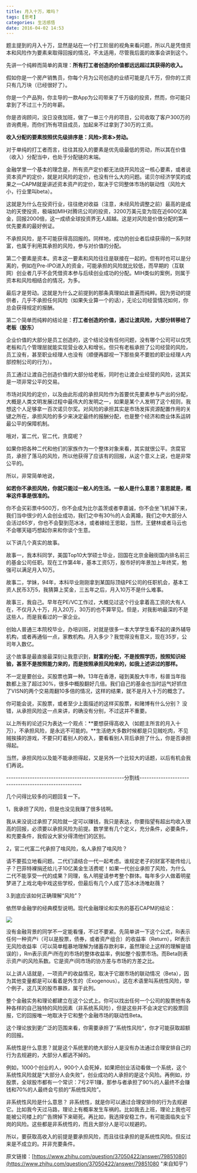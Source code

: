 ```yaml
---
title: 月入十万，难吗？
tags: [思考]
categories: 生活感悟
date: 2016-04-02 14:53
---
```



题主提到的月入十万，显然是站在一个打工阶层的视角来看问题，所以凡是凭借资本和风险作为要素来取得回报的情况，不太适用，尽管我后面的故事会讲到这个。

先讲一个纯粹而简单的真理：**所有打工者创造的价值都远远超过其获得的收入。**

假如你是一个房产销售员，你每个月为公司创造的业绩可能是几千万，但你的工资只有几万块（已经很好了）。

你是一个产品狗，你主导的一款App为公司带来了千万级的投资，然而，你可能只拿到了不过三十万的年薪。

你是咨询顾问，没日没夜加班，做了一单三个月的项目，公司收取了客户300万的咨询费用，而你们所有项目成员，加起来不过拿到了30万的工资。

**收入分配的要素按照优先级排序是：风险>资本>劳动。**

对于单纯的打工者而言，往往其投入的要素是优先级最低的劳动，所以其在价值（收入）分配当中，也处于分配链的末端。

金融学里一个基本的理念是，所有资产定价都无法绕开风险这一核心要素，或者说资本资产的定价，就是对风险的定价，也没有什么大的问题。诺贝尔经济学奖的成果之一CAPM就是讲述资本资产的定价，取决于它同整体市场的联动性（风险大小，行业里叫beta）。

这就是为什么在投资行业，往往绝对收益（注意，未经风险调整之前）最高的是成功的天使投资，极端如MIH对腾讯公司的投资，3200万美元变为现在近600亿美金，回报2000倍，这一成绩全球投资界无人超越。这是对风险是价值分配的第一优先要素的最好例证。

不承担风险，是不可能获得高回报的。同样地，成功的创业者后续获得的一系列财富，也属于利用其承担的风险，参与对价值的分配。

第二个要素是资本。资本这一要素和风险往往是联接在一起的。但有时也可以是分离的，例如在Pre-IPO进入的资金，可能承担的风险就比较低，而早期的（互联网）创业者几乎不会凭借资本参与后续创业成功的分配。MIH类似的案例，则属于资本和风险相结合的情况，为多。

最后才是劳动。这就是为什么之前提到的那条真理如此普遍而纯粹。因为劳动的提供者，几乎不承担任何风险（如果失业算一个的话），无论公司经营情况如何，你总会获得规定的报酬。

第二个简单而纯粹的结论是：**打工者创造的价值，通过让渡风险，大部分转移给了老板（股东）**

企业价值的大部分是员工创造的，这个结论没有任何问题，没有哪个公司可以仅凭老板和几个管理层就能实现营业收入和增长。但只有老板承担了公司经营的风险，员工没有，甚至职业经理人也没有（顺便再鄙视一下那些臭不要脸的职业经理人内部控制公司的行为）。

员工通过让渡自己创造价值的大部分给老板，同时也让渡企业经营的风险，这其实是一项非常公平的交易。

市场对风险的定价，以及由此形成的承担风险作为首要优先要素参与产出的分配，大概是人类文明发展过程中最伟大的发明之一，如果是某个人发明了这个规则，我想这个人足够拿一百次诺贝尔奖。对风险的承担其实是市场发挥资源配置作用的关键之所在，承担风险的多少来决定最终的报酬分配，也是整个经济和商业体系运转最公平的保障机制。

哦对，富二代，官二代，贪腐呢？

如果你把各种二代和他们的家族作为一个整体对象来看，其实就很公平。贪腐官员，承担了落马的风险，所以他获得了应该有的回报，从这个意义上说，也是非常公平的。

所以，非常简单地说，

**如若你不承担风险，你就只能过一般人的生活。一般人是什么意思？意思就是，概率这件事是很准的。**

你不会买彩票中500万，你不会成为比尔盖茨或者李嘉诚，你不会坐飞机掉下来，我们当中很少的人会创业成功，我们之中有30％的人会离婚，我们之中大部分人会活过65岁，你也不会娶到范冰冰，或者嫁给王思聪，当然，王健林或者马云也不会哪天碰巧想起你来和你谈个生意。

以下讲几个真实的故事。

故事一，我本科同学，美国Top10大学硕士毕业，回国在北京金融街国内排名前三的基金公司任职。现在工作第4年，基本工资5万，股市好的年景加上年终奖，勉强可以满足月入10万。

故事二，学妹，94年，本科毕业刚刚拿到某国际顶级PE公司的任职机会，基本工资人民币3万5，我猜算上奖金，三五年之后，月入10万不是什么难事。

故事三，我自己。早年在PE/VC工作过，大概见过这个行业拿着高工资的大有人在，不仅月入十万，月入20万，30万的也不算罕见。但是，对我影响最深的不是这些人，而是我看过的一家企业。

创始人普通三本院校毕业，办培训班，对就是很多一本大学学生看不起的课外辅导机构，或者再通俗一点，家教机构。月入多少？我觉得没有意义，现在35岁，公司年入数亿。

这个故事是最直接最深刻让我意识到，**财富的分配，不是按照学历，按照知识经验，甚至不是按照能力来的，而是按照承担风险来的，如我上述讲过的那样。**

不一定是要创业。买股票也算一种。13年在香港，碰到美股大牛市，标普当年指数都上涨了超过30%，很多中概股翻好几倍。我们自己的基金也当时运气好抓住了VISN的两个交易周翻10多倍的情况，这样的结果，就不是月入十万的概念了。

你可能会说，买股票，或者至少上面描述的这样买股票，和赌博有什么分别？ 没错，从承担风险这一点来讲，的确没有分别，不过这并不重要。

以上所有的论述只为表达一个观点：**要想获得高收入（如题主所言的月入十万），不承担风险，是永远不可能的。**生活绝大多数时候都是只见贼吃肉，不见贼挨揍的游戏，不要只盯着别人的收入，要看看别人背后承担了什么，你是否承担得起。

当然，承担风险以及能不能承担得起，又是另外一个比较大的话题，以后有机会我们再说。

--------------------------------------------------分割线-----------------------------------------------------

几个问得比较多的问题回复一下。

1，我承担了风险，但是也没见我赚了很多钱啊。

我从来没说过承担了风险就一定可以赚钱，我只是表达，你要指望有超出均收入很高的回报，必须要以承担风险为前提。数学里有几个定义，充分条件，必要条件，和充要条件，我假设大家分得清他们的区别。

2，官二代富二代承担了啥风险，名人承担了啥风险？

请不要孤立地看问题。二代们请结合一代一起考虑。谁规定老子的财富不能传给儿子？巴菲特裸捐还给儿子10亿美金生活费呢！如果一代创业承担了风险，为什么二代不能享受一代的成果？同理，名人明星请参考整个群体。每年多少人做着明星梦进了上戏北电中戏这些学校，但最后有几个人成了范冰冰汤唯赵薇？

3.到底应该如何正确理解“风险”？

依然举金融学的经典模型说明。现代金融理论和实务的基石CAPM的结论：

![](http://7xrl2u.com1.z0.glb.clouddn.com/equation0001.png)

没有金融背景的同学不一定能看懂，不过不要紧。先简单讲一下这个公式，Ri表示任何一种资产i（可以是股票，债券，或者资产组合）的收益率（Return），Rf表示无风险收益率（可以简单粗暴地理解为储蓄存款利率，虽然理论上这样的理解是错误的），Rm表示资产i所在的市场的整体收益率，例如整个股票市场。而Beta则表示资产i的风险系数。它是资产i同市场的协方差与市场的方差之比。

以上讲人话就是，一项资产的收益情况，取决于它跟市场的联动情况（Beta），因为其他变量都是可以看着是外生的（Exogenous）。这在术语里叫系统性风险，举个例子，这几天的股市暴跌，属于此列。

整个金融实务和理论都建立在这个公式上。你可以找出任何一个公司的股票他有各种各样的自己独特的风险因素（非系统系风险），但是这些并不会决定它的股票回报，它的回报唯一地取决于它和整个金融市场的联动性Beta。

这个理论放到更广泛的范围来看，你需要承担了“系统性风险”，你才可能获取超额的回报。

系统性是什么意思？就是这个系统里的绝大部分人是没有办法通过合理安排自己的行为去规避的，大部分人都逃不掉的。

例如，1000个创业的人，900个人会死掉，如果把创业活动看做一个系统，这个系统性风险就是“大部分人会失败”，创业成功的人承担的是这个风险。再例如，炒股票，全球股市都有一个常识：7亏2平1赚，那参与者承担了90%的人最终不会赚钱和70%的人最终会亏损的“系统性风险”。

非系统性风险是什么意思？ 非系统性，就是你可以通过合理安排你的行为去规避它。比如我今天过马路，理论上有概率发生车祸的。比如我去上班，理论上我也可能被公司楼上的广告牌掉下来砸死。再比如，我选择安稳工作，有可能面临失业下岗的风险。这些都是非系统性的，而且大部分人是可以规避的。

所以，要获取高收入的前提是要承担风险，而且往往承担的是系统性风险。但反过来是不成立的。并非充要条件。

原文链接：[https://www.zhihu.com/question/37050422/answer/79851080](https://www.zhihu.com/question/37050422/answer/79851080 "来自知乎")